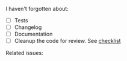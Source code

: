 <!-- What has been done? Why? What problem is being solved? -->



I haven't forgotten about:
- [ ] Tests
- [ ] Changelog
- [ ] Documentation
- [ ] Cleanup the code for review. See [checklist](https://github.com/tarantool/cartridge-java/blob/master/docs/review-checklist.md)

Related issues:
<!-- Needed for #123 -->
<!-- See also #456, #789 -->
<!-- Part of #123 -->
<!-- Closes #456 -->
